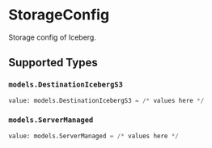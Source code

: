 # StorageConfig

Storage config of Iceberg.


## Supported Types

### `models.DestinationIcebergS3`

```python
value: models.DestinationIcebergS3 = /* values here */
```

### `models.ServerManaged`

```python
value: models.ServerManaged = /* values here */
```

